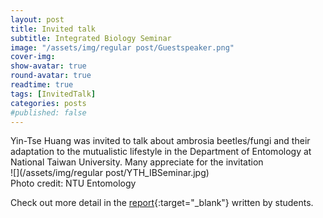 ```yaml
---
layout: post
title: Invited talk
subtitle: Integrated Biology Seminar
image: "/assets/img/regular post/Guestspeaker.png" 
cover-img:
show-avatar: true
round-avatar: true
readtime: true
tags: [InvitedTalk]
categories: posts
#published: false
---
```


Yin-Tse Huang was invited to talk about ambrosia beetles/fungi and their adaptation to the mutualistic lifestyle in the Department of Entomology at National Taiwan University. Many appreciate for the invitation<br>
![](/assets/img/regular post/YTH_IBSeminar.jpg)<br>
Photo credit: NTU Entomology

Check out more detail in the [report](http://www.entomol.ntu.edu.tw/News_Content_n_46830_s_104117.html){:target="_blank"} written by students.

